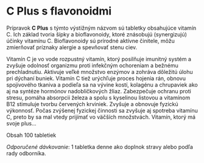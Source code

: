 C Plus s flavonoidmi
====================

Prípravok **C Plus** s týmto výstižným názvom sú tabletky obsahujúce vitamín C.
Ich základ tvoria šípky a bioflavonoidy, ktoré znásobujú (synergizujú) účinky
vitamínu C. Bioflavonoidy sú  prírodné aktívne činitele, môžu zmierňovať
príznaky alergie a spevňovať stenu ciev.

Vitamín C je vo vode rozpustný vitamín, ktorý posilňuje imunitný systém a
zvyšuje odolnosť organizmu proti infekčným ochoreniam a bežnému  prechladnutiu.
Aktivuje veľké množstvo enzýmov a zohráva dôležitú úlohu pri dýchaní buniek.
Vitamín C tiež urýchľuje proces hojenia rán, obnovu spojivového tkaniva  a
podieľa sa na vývine kostí, kolagénu a chrupaviek ako aj na syntéze hormónov
nadobličkových žliaz. Zabezpečuje ochranu proti stresu, pomáha absorpcii železa
a spolu s kyselinou listovou a vitamínom B12 stimuluje tvorbu červených
krviniek. Zvyšuje a obnovuje fyzickú výkonnosť. Počas zvýšenej fyzickej činnosti
sa zvyšuje aj spotreba vitamínu C,  preto by sa mal vtedy prijímať vo väčších
množstvách.       Vitamín, ktorý má svoje plus...

Obsah 100 tabletiek

*Odporučené dávkovanie*: 1 tabletka denne ako doplnok stravy alebo podľa rady
odborníka.

